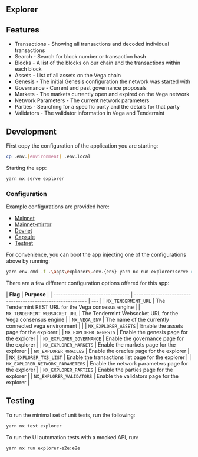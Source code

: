 ## Explorer

## Features

- Transactions - Showing all transactions and decoded individual transactions
- Search - Search for block number or transaction hash
- Blocks - A list of the blocks on our chain and the transactions within each block
- Assets - List of all assets on the Vega chain
- Genesis - The initial Genesis configuration the network was started with
- Governance - Current and past governance proposals
- Markets - The markets currently open and expired on the Vega network
- Network Parameters - The current network parameters
- Parties - Searching for a specific party and the details for that party
- Validators - The validator information in Vega and Tendermint

## Development

First copy the configuration of the application you are starting:

```bash
cp .env.[environment] .env.local
```

Starting the app:

```bash
yarn nx serve explorer
```

### Configuration

Example configurations are provided here:

- [Mainnet](./.env.mainnet)
- [Mainnet-mirror](./.env.mainnet-mirror)
- [Devnet](./.env.devnet)
- [Capsule](./.env.capsule)
- [Testnet](./.env.testnet)

For convenience, you can boot the app injecting one of the configurations above by running:

```bash
yarn env-cmd -f .\apps\explorer\.env.{env} yarn nx run explorer:serve # e.g. stagnet1
```

There are a few different configuration options offered for this app:

| **Flag**                         | **Purpose**                                                |
| -------------------------------- | ---------------------------------------------------------- | --- |
| `NX_TENDERMINT_URL`              | The Tendermint REST URL for the Vega consesus engine       |
| `NX_TENDERMINT_WEBSOCKET_URL`    | The Tendermint Websocket URL for the Vega consensus engine |
| `NX_VEGA_ENV`                    | The name of the currently connected vega environment       |     |
| `NX_EXPLORER_ASSETS`             | Enable the assets page for the explorer                    |
| `NX_EXPLORER_GENESIS`            | Enable the genesis page for the explorer                   |
| `NX_EXPLORER_GOVERNANCE`         | Enable the governance page for the explorer                |
| `NX_EXPLORER_MARKETS`            | Enable the markets page for the explorer                   |
| `NX_EXPLORER_ORACLES`            | Enable the oracles page for the explorer                   |
| `NX_EXPLORER_TXS_LIST`           | Enable the transactions list page for the explorer         |
| `NX_EXPLORER_NETWORK_PARAMETERS` | Enable the network parameters page for the explorer        |
| `NX_EXPLORER_PARTIES`            | Enable the parties page for the explorer                   |
| `NX_EXPLORER_VALIDATORS`         | Enable the validators page for the explorer                |

## Testing

To run the minimal set of unit tests, run the following:

```bash
yarn nx test explorer
```

To run the UI automation tests with a mocked API, run:

```bash
yarn nx run explorer-e2e:e2e
```
